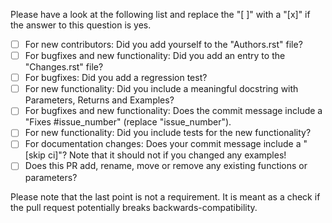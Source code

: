 Please have a look at the following list and replace the "[ ]" with a "[x]" if
the answer to this question is yes.

- [ ] For new contributors: Did you add yourself to the "Authors.rst" file?
- [ ] For bugfixes and new functionality: Did you add an entry to the
      "Changes.rst" file?
- [ ] For bugfixes: Did you add a regression test?
- [ ] For new functionality: Did you include a meaningful docstring with
      Parameters, Returns and Examples?
- [ ] For bugfixes and new functionality: Does the commit message include a
      "Fixes #issue_number" (replace "issue_number").
- [ ] For new functionality: Did you include tests for the new functionality?
- [ ] For documentation changes: Does your commit message include a "[skip ci]"?
      Note that it should not if you changed any examples!
- [ ] Does this PR add, rename, move or remove any existing functions or parameters?

Please note that the last point is not a requirement. It is meant as a check if
the pull request potentially breaks backwards-compatibility.
